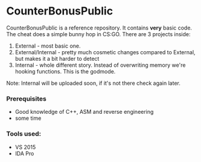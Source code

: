 # CounterBonusPublic
CounterBonusPublic is a reference repository. It contains **very** basic code. The cheat does a simple bunny hop in CS:GO. There are 3 projects inside:
1) External - most basic one.
2) External/Internal - pretty much cosmetic changes compared to External, but makes it a bit harder to detect
3) Internal - whole different story. Instead of overwriting memory we're hooking functions. This is the godmode.

Note: Internal will be uploaded soon, if it's not there check again later.

### Prerequisites
  - Good knowledge of C++, ASM and reverse engineering
  - some time

### Tools used:
  - VS 2015
  - IDA Pro